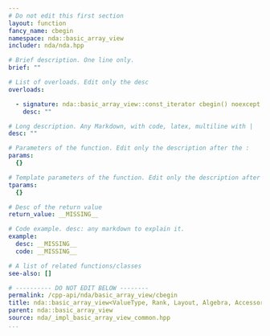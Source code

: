 ```yaml
---
# Do not edit this first section
layout: function
fancy_name: cbegin
namespace: nda::basic_array_view
includer: nda/nda.hpp

# Brief description. One line only.
brief: ""

# List of overloads. Edit only the desc
overloads:

  - signature: nda::basic_array_view::const_iterator cbegin() noexcept const
    desc: ""

# Long description. Any Markdown, with code, latex, multiline with |
desc: ""

# Parameters of the function. Edit only the description after the :
params:
  {}

# Template parameters of the function. Edit only the description after the :
tparams:
  {}

# Desc of the return value
return_value: __MISSING__

# Code example. desc: any markdown to explain it.
example:
  desc: __MISSING__
  code: __MISSING__

# A list of related functions/classes
see-also: []

# ---------- DO NOT EDIT BELOW --------
permalink: /cpp-api/nda/basic_array_view/cbegin
title: nda::basic_array_view<ValueType, Rank, Layout, Algebra, AccessorPolicy, OwningPolicy>::cbegin
parent: nda::basic_array_view
source: nda/_impl_basic_array_view_common.hpp
...
```


